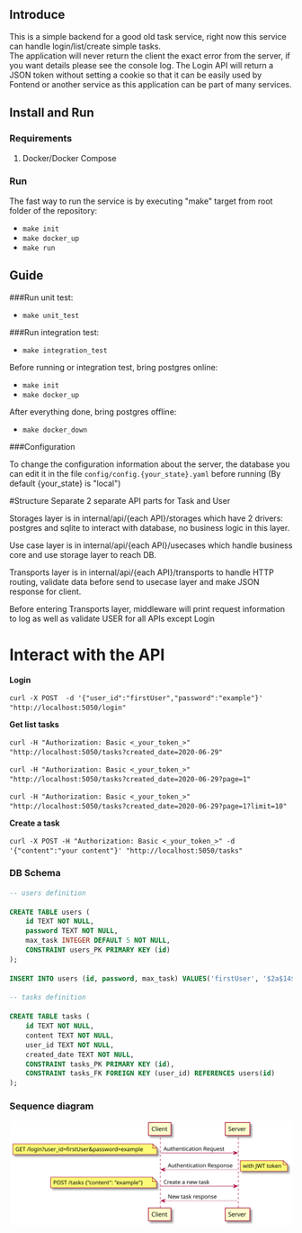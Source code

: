 ## Introduce
This is a simple backend for a good old task service, right now this service can handle login/list/create simple tasks.  
The application will never return the client the exact error from the server, if you want details please see the console log.
The Login API will return a JSON token without setting a cookie so that it can be easily used by Fontend or another service as this application can be part of many services.

## Install and Run
### Requirements
1. Docker/Docker Compose

### Run
The fast way to run the service is by executing "make" target from root folder of the repository:
- `make init`
- `make docker_up`
- `make run`

## Guide

###Run unit test:
- `make unit_test`

###Run integration test:
- `make integration_test`

Before running or integration test, bring postgres online:
- `make init`
- `make docker_up`

After everything done, bring postgres offline:

- `make docker_down`

###Configuration

To change the configuration information about the server, the database you can edit it in the file `config/config.{your_state}.yaml` before running
(By default {your_state} is "local")

#Structure
Separate 2 separate API parts for Task and User

Storages layer is in internal/api/{each API}/storages which have 2 drivers: postgres and sqlite to interact with database, no business logic in this layer.

Use case layer is in internal/api/{each API}/usecases which handle business core and use storage layer to reach DB.

Transports layer is in internal/api/{each API}/transports to handle HTTP routing, validate data before send to usecase layer and make JSON response for client.

Before entering Transports layer, middleware will print request information to log as well as validate USER for all APIs except Login

# Interact with the API

__Login__

```curl -X POST  -d '{"user_id":"firstUser","password":"example"}' "http://localhost:5050/login"```

__Get list tasks__

```curl -H "Authorization: Basic <_your_token_>" "http://localhost:5050/tasks?created_date=2020-06-29"```

```curl -H "Authorization: Basic <_your_token_>" "http://localhost:5050/tasks?created_date=2020-06-29?page=1"```

```curl -H "Authorization: Basic <_your_token_>" "http://localhost:5050/tasks?created_date=2020-06-29?page=1?limit=10"```

__Create a task__

```curl -X POST -H "Authorization: Basic <_your_token_>" -d '{"content":"your content"}' "http://localhost:5050/tasks"```


### DB Schema
```sql
-- users definition

CREATE TABLE users (
	id TEXT NOT NULL,
	password TEXT NOT NULL,
	max_task INTEGER DEFAULT 5 NOT NULL,
	CONSTRAINT users_PK PRIMARY KEY (id)
);

INSERT INTO users (id, password, max_task) VALUES('firstUser', '$2a$14$BdgOuNVBU7sdGW9rIDIIv.MWXDdvTVKyTppb3qW03bmvz/6hhA1FO', 5);

-- tasks definition

CREATE TABLE tasks (
	id TEXT NOT NULL,
	content TEXT NOT NULL,
	user_id TEXT NOT NULL,
    created_date TEXT NOT NULL,
	CONSTRAINT tasks_PK PRIMARY KEY (id),
	CONSTRAINT tasks_FK FOREIGN KEY (user_id) REFERENCES users(id)
);
```

### Sequence diagram
![auth and create tasks request](https://github.com/manabie-com/togo/blob/master/docs/sequence.svg)
